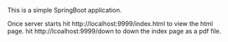 This is a simple SpringBoot application.

Once server starts
hit http://localhost:9999/index.html to view the html page.
hit http://lcoalhost:9999/down to down the index page as a pdf file.